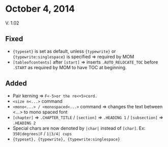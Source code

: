 # October 4, 2014
V. 1.02
## Fixed
- `{typeset}` is set as default, unless `{typewrite}` or `{typewrite:singlespace}` is specified => required by MOM
- `[tableofcontents]` after `[start]` => inserts `.AUTO_RELOCATE_TOC` before `.START` as required by MOM to have TOC at beginning.

## Added
- Pair kerning => `F<-5>or the re<+5>cord.`
- `<size n<...>` command
- `<mono<...> / <monospaced<...>` command => changes the text between <...> to mono spaced font
- `[chapter]` => `.CHAPTER_TITLE` / `[section]` => `.HEADING 1` / `[subsection]` => `.HEADING 2`
- Special chars are now denoted by `|char|` instead of `[char]`.  Ex: `350|degrees|F`   /  `1|3/4| cups`
- `{typeset}, {typewrite}, {typewrite:singlespace}`
